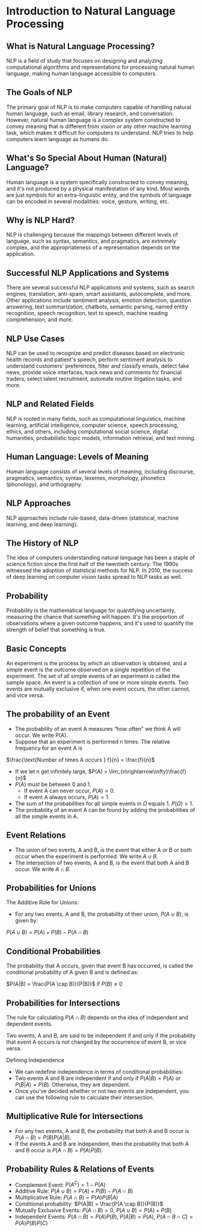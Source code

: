 # Introduction to Natural Language Processing

## What is Natural Language Processing?
NLP is a field of study that focuses on designing and analyzing computational algorithms and representations for processing natural human language, making human language accessible to computers.

## The Goals of NLP
The primary goal of NLP is to make computers capable of handling natural human language, such as email, library research, and conversation. However, natural human language is a complex system constructed to convey meaning that is different from vision or any other machine learning task, which makes it difficult for computers to understand. NLP tries to help computers learn language as humans do.

## What's So Special About Human (Natural) Language?
Human language is a system specifically constructed to convey meaning, and it's not produced by a physical manifestation of any kind. Most words are just symbols for an extra-linguistic entity, and the symbols of language can be encoded in several modalities: voice, gesture, writing, etc.

## Why is NLP Hard?
NLP is challenging because the mappings between different levels of language, such as syntax, semantics, and pragmatics, are extremely complex, and the appropriateness of a representation depends on the application.

## Successful NLP Applications and Systems
There are several successful NLP applications and systems, such as search engines, translation, anti-spam, smart assistants, autocomplete, and more. Other applications include sentiment analysis, emotion detection, question answering, text summarization, chatbots, semantic parsing, named entity recognition, speech recognition, text to speech, machine reading comprehension, and more.

## NLP Use Cases
NLP can be used to recognize and predict diseases based on electronic health records and patient's speech, perform sentiment analysis to understand customers' preferences, filter and classify emails, detect fake news, provide voice interfaces, track news and comments for financial traders, select talent recruitment, automate routine litigation tasks, and more.

## NLP and Related Fields
NLP is rooted in many fields, such as computational linguistics, machine learning, artificial intelligence, computer science, speech processing, ethics, and others, including computational social science, digital humanities, probabilistic topic models, information retrieval, and text mining.

## Human Language: Levels of Meaning
Human language consists of several levels of meaning, including discourse, pragmatics, semantics, syntax, lexemes, morphology, phonetics (phonology), and orthography.

## NLP Approaches
NLP approaches include rule-based, data-driven (statistical, machine learning, and deep learning).

## The History of NLP
The idea of computers understanding natural language has been a staple of science fiction since the first half of the twentieth century. The 1990s witnessed the adoption of statistical methods for NLP. In 2010, the success of deep learning on computer vision tasks spread to NLP tasks as well.

## Probability
Probability is the mathematical language for quantifying uncertainty, measuring the chance that something will happen. It's the proportion of observations where a given outcome happens, and it's used to quantify the strength of belief that something is true.

## Basic Concepts
An experiment is the process by which an observation is obtained, and a simple event is the outcome observed on a single repetition of the experiment. The set of all simple events of an experiment is called the sample space. An event is a collection of one or more simple events. Two events are mutually exclusive if, when one event occurs, the other cannot, and vice versa.

## The probability of an Event
- The probability of an event A measures “how often” we think A will occur. We write P(A).
- Suppose that an experiment is performed n times. The relative frequency for an event A is

$\frac{\text{Number of times A occurs } f}{n} = \frac{f}{n}$

- If we let n get infinitely large, $P(A) = \lim_{n\rightarrow\infty}\frac{f}{n}$
- $P(A)$ must be between 0 and 1.
  - If event A can never occur, $P(A) = 0$.
  - If event A always occurs, $P(A) = 1$.
- The sum of the probabilities for all simple events in $\Omega$ equals 1. $P(\Omega) = 1$.
- The probability of an event A can be found by adding the probabilities of all the simple events in A.

## Event Relations
- The union of two events, A and B, is the event that either A or B or both occur when the experiment is performed. We write $A \cup B$.
- The intersection of two events, A and B, is the event that both A and B occur. We write $A \cap B$.

## Probabilities for Unions
The Additive Rule for Unions:

- For any two events, A and B, the probability of their union, $P(A \cup B)$, is given by:

$P(A \cup B) = P(A) + P(B) − P(A \cap B)$


## Conditional Probabilities
The probability that A occurs, given that event B has occurred, is called the conditional probability of A given B and is defined as:

$P(A|B) = \frac{P(A \cap B)}{P(B)}$ if $P(B) \neq 0$

## Probabilities for Intersections
The rule for calculating $P(A \cap B)$ depends on the idea of independent and dependent events.

Two events, A and B, are said to be independent if and only if the probability that event A occurs is not changed by the occurrence of event B, or vice versa.

Defining Independence
- We can redefine independence in terms of conditional probabilities:
- Two events A and B are independent if and only if $P(A|B) = P(A)$ or $P(B|A) = P(B)$. Otherwise, they are dependent.
- Once you’ve decided whether or not two events are independent, you can use the following rule to calculate their intersection.

## Multiplicative Rule for Intersections
- For any two events, A and B, the probability that both A and B occur is $P(A \cap B) = P(B)P(A|B)$.
- If the events A and B are independent, then the probability that both A and B occur is $P(A \cap B) = P(A)P(B)$.

## Probability Rules & Relations of Events
- Complement Event:  $P(A^C) = 1-P(A)$
- Additive Rule: $P(A \cup B) = P(A) + P(B) - P(A \cap B)$
- Multiplicative Rule: $P(A \cap B) = P(A)P(B|A)$
- Conditional probability: $P(A|B) = \frac{P(A \cap B)}{P(B)}$
- Mutually Exclusive Events: $P(A \cap B) = 0$, $P(A \cup B) = P(A) + P(B)$
- Independent Events: $P(A \cap B) = P(A)P(B)$, $P(A|B)=P(A)$, $P(A \cap B \cap C)=P(A)P(B)P(C)$

